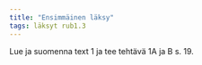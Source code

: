 ```yaml
---
title: "Ensimmäinen läksy"
tags: läksyt rub1.3
---
```


Lue ja suomenna text 1 ja tee tehtävä 1A ja B s. 19.